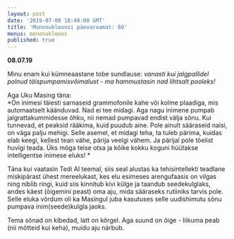 ```yaml
---
layout: post
date: '2019-07-08 18:40:00 GMT'
title: 'Mononukleoosi päevaraamat: 60'
menus: mononukleoos
published: true
---
```

**08.07.19**

Minu enam kui kümneaastane tobe sundlause: *vanasti kui jalgpallidel polnud täispumpamisvõimalust - ma hammustasin nad lihtsalt pooleks!*  

Aga Uku Masing täna:  
*On inimesi täiesti sarnaseid grammofonile kahe või kolme plaadiga, mis automaatselt käänduvad. Nad ei tee midagi. Aga nagu inimene pumpab jalgrattakummidesse õhku, nii nemad pumpavad endist välja sõnu. Kui tunnevad, et peaksid rääkima, kuid puudub aine. Pole ainult sääraseid naisi, on väga palju mehigi. Selle asemel, et midagi teha, ta tuleb pärima, kuidas elab keegi, kellest tean vähe, pärija veelgi vähem. Ja pärijal pole tõelist huvigi teada. Üks möga teise otsa ja kõike kokku koguni hüütakse intelligentse inimese eluks! * 

Täna kui vaatasin Tedi AI teemal, siis seal alustas ka tehisintellekti teadlane miskipärast ühest mereelukast, kes elu esimeses arengufaasis on vilgas ning niblib ringi, kuid siis kinnitub kivi külge ja taandub seedekulglaks, andes käest (õigemini peast) oma aju, mida sääraseks rutiiniks tarvis pole. Selle eluka võrdum oli ka Masingul juba kasutuses selle uudishimutu sõnu pumpava inim(seede)kulgla jaoks.  

Tema sõnad on kibedad, latt on kõrgel. Aga suund on õige - liikuma peab (nii mõtteid kui keha), muidu aju närbub.
